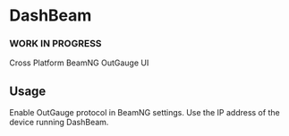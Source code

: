 # DashBeam
### WORK IN PROGRESS
Cross Platform BeamNG OutGauge UI    
## Usage
Enable OutGauge protocol in BeamNG settings. Use the IP address of the device running DashBeam.    
